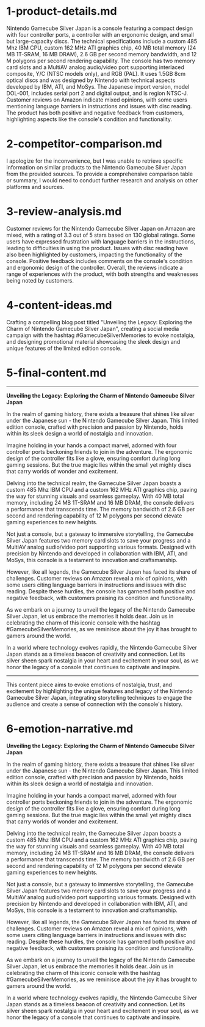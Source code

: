 

# 1-product-details.md

Nintendo Gamecube Silver Japan is a console featuring a compact design with four controller ports, a controller with an ergonomic design, and small but large-capacity discs. The technical specifications include a custom 485 Mhz IBM CPU, custom 162 MHz ATI graphics chip, 40 MB total memory (24 MB 1T-SRAM, 16 MB DRAM), 2.6 GB per second memory bandwidth, and 12 M polygons per second rendering capability. The console has two memory card slots and a MultiAV analog audio/video port supporting interlaced composite, Y/C (NTSC models only), and RGB (PAL). It uses 1.5GB 8cm optical discs and was designed by Nintendo with technical aspects developed by IBM, ATI, and MoSys. The Japanese import version, model DOL-001, includes serial port 2 and digital output, and is region NTSC-J. Customer reviews on Amazon indicate mixed opinions, with some users mentioning language barriers in instructions and issues with disc reading. The product has both positive and negative feedback from customers, highlighting aspects like the console's condition and functionality.



# 2-competitor-comparison.md

I apologize for the inconvenience, but I was unable to retrieve specific information on similar products to the Nintendo Gamecube Silver Japan from the provided sources. To provide a comprehensive comparison table or summary, I would need to conduct further research and analysis on other platforms and sources.



# 3-review-analysis.md

Customer reviews for the Nintendo Gamecube Silver Japan on Amazon are mixed, with a rating of 3.3 out of 5 stars based on 130 global ratings. Some users have expressed frustration with language barriers in the instructions, leading to difficulties in using the product. Issues with disc reading have also been highlighted by customers, impacting the functionality of the console. Positive feedback includes comments on the console's condition and ergonomic design of the controller. Overall, the reviews indicate a range of experiences with the product, with both strengths and weaknesses being noted by customers.



# 4-content-ideas.md

Crafting a compelling blog post titled "Unveiling the Legacy: Exploring the Charm of Nintendo Gamecube Silver Japan", creating a social media campaign with the hashtag #GamecubeSilverMemories to evoke nostalgia, and designing promotional material showcasing the sleek design and unique features of the limited edition console.



# 5-final-content.md

---

**Unveiling the Legacy: Exploring the Charm of Nintendo Gamecube Silver Japan**

In the realm of gaming history, there exists a treasure that shines like silver under the Japanese sun - the Nintendo Gamecube Silver Japan. This limited edition console, crafted with precision and passion by Nintendo, holds within its sleek design a world of nostalgia and innovation.

Imagine holding in your hands a compact marvel, adorned with four controller ports beckoning friends to join in the adventure. The ergonomic design of the controller fits like a glove, ensuring comfort during long gaming sessions. But the true magic lies within the small yet mighty discs that carry worlds of wonder and excitement.

Delving into the technical realm, the Gamecube Silver Japan boasts a custom 485 Mhz IBM CPU and a custom 162 MHz ATI graphics chip, paving the way for stunning visuals and seamless gameplay. With 40 MB total memory, including 24 MB 1T-SRAM and 16 MB DRAM, the console delivers a performance that transcends time. The memory bandwidth of 2.6 GB per second and rendering capability of 12 M polygons per second elevate gaming experiences to new heights.

Not just a console, but a gateway to immersive storytelling, the Gamecube Silver Japan features two memory card slots to save your progress and a MultiAV analog audio/video port supporting various formats. Designed with precision by Nintendo and developed in collaboration with IBM, ATI, and MoSys, this console is a testament to innovation and craftsmanship.

However, like all legends, the Gamecube Silver Japan has faced its share of challenges. Customer reviews on Amazon reveal a mix of opinions, with some users citing language barriers in instructions and issues with disc reading. Despite these hurdles, the console has garnered both positive and negative feedback, with customers praising its condition and functionality.

As we embark on a journey to unveil the legacy of the Nintendo Gamecube Silver Japan, let us embrace the memories it holds dear. Join us in celebrating the charm of this iconic console with the hashtag #GamecubeSilverMemories, as we reminisce about the joy it has brought to gamers around the world.

In a world where technology evolves rapidly, the Nintendo Gamecube Silver Japan stands as a timeless beacon of creativity and connection. Let its silver sheen spark nostalgia in your heart and excitement in your soul, as we honor the legacy of a console that continues to captivate and inspire.

---

This content piece aims to evoke emotions of nostalgia, trust, and excitement by highlighting the unique features and legacy of the Nintendo Gamecube Silver Japan, integrating storytelling techniques to engage the audience and create a sense of connection with the console's history.



# 6-emotion-narrative.md

**Unveiling the Legacy: Exploring the Charm of Nintendo Gamecube Silver Japan**

In the realm of gaming history, there exists a treasure that shines like silver under the Japanese sun - the Nintendo Gamecube Silver Japan. This limited edition console, crafted with precision and passion by Nintendo, holds within its sleek design a world of nostalgia and innovation.

Imagine holding in your hands a compact marvel, adorned with four controller ports beckoning friends to join in the adventure. The ergonomic design of the controller fits like a glove, ensuring comfort during long gaming sessions. But the true magic lies within the small yet mighty discs that carry worlds of wonder and excitement.

Delving into the technical realm, the Gamecube Silver Japan boasts a custom 485 Mhz IBM CPU and a custom 162 MHz ATI graphics chip, paving the way for stunning visuals and seamless gameplay. With 40 MB total memory, including 24 MB 1T-SRAM and 16 MB DRAM, the console delivers a performance that transcends time. The memory bandwidth of 2.6 GB per second and rendering capability of 12 M polygons per second elevate gaming experiences to new heights.

Not just a console, but a gateway to immersive storytelling, the Gamecube Silver Japan features two memory card slots to save your progress and a MultiAV analog audio/video port supporting various formats. Designed with precision by Nintendo and developed in collaboration with IBM, ATI, and MoSys, this console is a testament to innovation and craftsmanship.

However, like all legends, the Gamecube Silver Japan has faced its share of challenges. Customer reviews on Amazon reveal a mix of opinions, with some users citing language barriers in instructions and issues with disc reading. Despite these hurdles, the console has garnered both positive and negative feedback, with customers praising its condition and functionality.

As we embark on a journey to unveil the legacy of the Nintendo Gamecube Silver Japan, let us embrace the memories it holds dear. Join us in celebrating the charm of this iconic console with the hashtag #GamecubeSilverMemories, as we reminisce about the joy it has brought to gamers around the world.

In a world where technology evolves rapidly, the Nintendo Gamecube Silver Japan stands as a timeless beacon of creativity and connection. Let its silver sheen spark nostalgia in your heart and excitement in your soul, as we honor the legacy of a console that continues to captivate and inspire.

